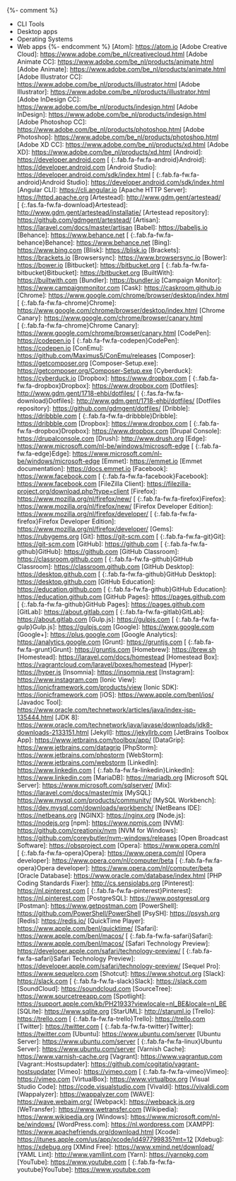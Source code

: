 {%- comment %}
- CLI Tools
- Desktop apps
- Operating Systems
- Web apps
{%- endcomment %}
[Atom]:                                                        https://atom.io
[Adobe Creative Cloud]:                                        https://www.adobe.com/be_nl/creativecloud.html
  [Adobe Animate CC]:                                          https://www.adobe.com/be_nl/products/animate.html
  [Adobe Animate]:                                             https://www.adobe.com/be_nl/products/animate.html
  [Adobe Illustrator CC]:                                      https://www.adobe.com/be_nl/products/illustrator.html
  [Adobe Illustrator]:                                         https://www.adobe.com/be_nl/products/illustrator.html
  [Adobe InDesign CC]:                                         https://www.adobe.com/be_nl/products/indesign.html
  [Adobe InDesign]:                                            https://www.adobe.com/be_nl/products/indesign.html
  [Adobe Photoshop CC]:                                        https://www.adobe.com/be_nl/products/photoshop.html
  [Adobe Photoshop]:                                           https://www.adobe.com/be_nl/products/photoshop.html
  [Adobe XD CC]:                                               https://www.adobe.com/be_nl/products/xd.html
  [Adobe XD]:                                                  https://www.adobe.com/be_nl/products/xd.html
[Android]:                                                     https://developer.android.com
  [*&nbsp;*{:.fab.fa-fw.fa-android}Android]:                   https://developer.android.com
[Android Studio]:                                              https://developer.android.com/sdk/index.html
  [*&nbsp;*{:.fab.fa-fw.fa-android}Android Studio]:            https://developer.android.com/sdk/index.html
[Angular CLI]:                                                 https://cli.angular.io
[Apache HTTP Server]:                                          https://httpd.apache.org
[Artestead]:                                                   http://www.gdm.gent/artestead/
  [*&nbsp;*{:.fas.fa-fw.fa-download}Artestead]:                http://www.gdm.gent/artestead/installatie/
  [Artestead repository]:                                      https://github.com/gdmgent/artestead/
[Artisan]:                                                     https://laravel.com/docs/master/artisan
[Babel]:                                                       https://babeljs.io
[Behance]:                                                     https://www.behance.net
  [*&nbsp;*{:.fab.fa-fw.fa-behance}Behance]:                   https://www.behance.net
[Bing]:                                                        https://www.bing.com
[Blisk]:                                                       https://blisk.io
[Brackets]:                                                    https://brackets.io
[Browsersync]:                                                 https://www.browsersync.io
[Bower]:                                                       https://bower.io
[Bitbucket]:                                                   https://bitbucket.org
  [*&nbsp;*{:.fab.fa-fw.fa-bitbucket}Bitbucket]:               https://bitbucket.org
[BuiltWith]:                                                   https://builtwith.com
[Bundler]:                                                     https://bundler.io
[Campaign Monitor]:                                            https://www.campaignmonitor.com
[Cask]:                                                        https://caskroom.github.io
[Chrome]:                                                      https://www.google.com/chrome/browser/desktop/index.html
  [*&nbsp;*{:.fab.fa-fw.fa-chrome}Chrome]:                     https://www.google.com/chrome/browser/desktop/index.html
[Chrome Canary]:                                               https://www.google.com/chrome/browser/canary.html
  [*&nbsp;*{:.fab.fa-fw.fa-chrome}Chrome Canary]:              https://www.google.com/chrome/browser/canary.html
[CodePen]:                                                     https://codepen.io
  [*&nbsp;*{:.fab.fa-fw.fa-codepen}CodePen]:                   https://codepen.io
[ConEmu]:                                                      https://github.com/Maximus5/ConEmu/releases
[Composer]:                                                    https://getcomposer.org
[Composer-Setup.exe]:                                          https://getcomposer.org/Composer-Setup.exe
[Cyberduck]:                                                   https://cyberduck.io
[Dropbox]:                                                     https://www.dropbox.com
  [*&nbsp;*{:.fab.fa-fw.fa-dropbox}Dropbox]:                   https://www.dropbox.com
[Dotfiles]:                                                    http://www.gdm.gent/1718-ehbi/dotfiles/
  [*&nbsp;*{:.fas.fa-fw.fa-download}Dotfiles]:                 http://www.gdm.gent/1718-ehbi/dotfiles/
  [Dotfiles repository]:                                       https://github.com/gdmgent/dotfiles/
[Dribble]:                                                     https://dribbble.com
  [*&nbsp;*{:.fab.fa-fw.fa-dribbble}Dribble]:                  https://dribbble.com
[Dropbox]:                                                     https://www.dropbox.com
  [*&nbsp;*{:.fab.fa-fw.fa-dropbox}Dropbox]:                   https://www.dropbox.com
[Drupal Console]:                                              https://drupalconsole.com
[Drush]:                                                       http://www.drush.org
[Edge]:                                                        https://www.microsoft.com/nl-be/windows/microsoft-edge
  [*&nbsp;*{:.fab.fa-fw.fa-edge}Edge]:                         https://www.microsoft.com/nl-be/windows/microsoft-edge
[Emmet]:                                                       https://emmet.io
  [Emmet documentation]:                                       https://docs.emmet.io
[Facebook]:                                                    https://www.facebook.com
  [*&nbsp;*{:.fab.fa-fw.fa-facebook}Facebook]:                 https://www.facebook.com
[FileZilla Client]:                                            https://filezilla-project.org/download.php?type=client
[Firefox]:                                                     https://www.mozilla.org/nl/firefox/new/
  [*&nbsp;*{:.fab.fa-fw.fa-firefox}Firefox]:                   https://www.mozilla.org/nl/firefox/new/
[Firefox Developer Edition]:                                   https://www.mozilla.org/nl/firefox/developer/
  [*&nbsp;*{:.fab.fa-fw.fa-firefox}Firefox Developer Edition]: https://www.mozilla.org/nl/firefox/developer/
[Gems]:                                                        https://rubygems.org
[Git]:                                                         https://git-scm.com
  [*&nbsp;*{:.fab.fa-fw.fa-git}Git]:                           https://git-scm.com
[GitHub]:                                                      https://github.com
  [*&nbsp;*{:.fab.fa-fw.fa-github}GitHub]:                     https://github.com
[GitHub Classroom]:                                            https://classroom.github.com
  [*&nbsp;*{:.fab.fa-fw.fa-github}GitHub Classroom]:           https://classroom.github.com
[GitHub Desktop]:                                              https://desktop.github.com
  [*&nbsp;*{:.fab.fa-fw.fa-github}GitHub Desktop]:             https://desktop.github.com
[GitHub Education]:                                            https://education.github.com
  [*&nbsp;*{:.fab.fa-fw.fa-github}GitHub Education]:           https://education.github.com
[GitHub Pages]:                                                https://pages.github.com
  [*&nbsp;*{:.fab.fa-fw.fa-github}GitHub Pages]:               https://pages.github.com
[GitLab]:                                                      https://about.gitlab.com
  [*&nbsp;*{:.fab.fa-fw.fa-gitlab}GitLab]:                     https://about.gitlab.com
[Gulp.js]:                                                     https://gulpjs.com
  [*&nbsp;*{:.fab.fa-fw.fa-gulp}Gulp.js]:                      https://gulpjs.com
[Google]:                                                      https://www.google.com
[Google+]:                                                     https://plus.google.com
[Google Analytics]:                                            https://analytics.google.com
[Grunt]:                                                       https://gruntjs.com
  [*&nbsp;*{:.fab.fa-fw.fa-grunt}Grunt]:                       https://gruntjs.com
[Homebrew]:                                                    https://brew.sh
[Homestead]:                                                   https://laravel.com/docs/homestead
  [Homestead Box]:                                             https://vagrantcloud.com/laravel/boxes/homestead
[Hyper]:                                                       https://hyper.is
[Insomnia]:                                                    https://insomnia.rest
[Instagram]:                                                   https://www.instagram.com
[Ionic View]:                                                  https://ionicframework.com/products/view
[Ionic SDK]:                                                   https://ionicframework.com
[iOS]:                                                         https://www.apple.com/benl/ios/
[Javadoc Tool]:                                                https://www.oracle.com/technetwork/articles/java/index-jsp-135444.html
[JDK 8]:                                                       https://www.oracle.com/technetwork/java/javase/downloads/jdk8-downloads-2133151.html
[Jekyll]:                                                      https://jekyllrb.com
[JetBrains Toolbox App]:                                       https://www.jetbrains.com/toolbox/app/
  [DataGrip]:                                                  https://www.jetbrains.com/datagrip
  [PhpStorm]:                                                  https://www.jetbrains.com/phpstorm
  [WebStorm]:                                                  https://www.jetbrains.com/webstorm
[LinkedIn]:                                                    https://www.linkedin.com
  [*&nbsp;*{:.fab.fa-fw.fa-linkedin}LinkedIn]:                 https://www.linkedin.com
[MariaDB]:                                                     https://mariadb.org
[Microsoft SQL Server]:                                        https://www.microsoft.com/sqlserver/
[Mix]:                                                         https://laravel.com/docs/master/mix
[MySQL]:                                                       https://www.mysql.com/products/community/
  [MySQL Workbench]:                                           https://dev.mysql.com/downloads/workbench/
[NetBeans IDE]:                                                https://netbeans.org
[NGINX]:                                                       https://nginx.org
[Node.js]:                                                     https://nodejs.org
[npm]:                                                         https://www.npmjs.com
[NVM]:                                                         https://github.com/creationix/nvm
[NVM for Windows]:                                             https://github.com/coreybutler/nvm-windows/releases
[Open Broadcast Software]:                                     https://obsproject.com
[Opera]:                                                       https://www.opera.com/nl
  [*&nbsp;*{:.fab.fa-fw.fa-opera}Opera]:                       https://www.opera.com/nl
[Opera developer]:                                             https://www.opera.com/nl/computer/beta
  [*&nbsp;*{:.fab.fa-fw.fa-opera}Opera developer]:             https://www.opera.com/nl/computer/beta
[Oracle Database]:                                             https://www.oracle.com/database/index.html
[PHP Coding Standards Fixer]:                                  http://cs.sensiolabs.org
[Pinterest]:                                                   https://nl.pinterest.com
  [*&nbsp;*{:.fab.fa-fw.fa-pinterest}Pinterest]:               https://nl.pinterest.com
[PostgreSQL]:                                                  https://www.postgresql.org
[Postman]:                                                     https://www.getpostman.com
[PowerShell]:                                                  https://github.com/PowerShell/PowerShell
[PsySH]:                                                       https://psysh.org
[Redis]:                                                       https://redis.io/
[QuickTime Player]:                                            https://www.apple.com/benl/quicktime/
[Safari]:                                                      https://www.apple.com/benl/macos/
  [*&nbsp;*{:.fab.fa-fw.fa-safari}Safari]:                     https://www.apple.com/benl/macos/
[Safari Technology Preview]:                                   https://developer.apple.com/safari/technology-preview/
  [*&nbsp;*{:.fab.fa-fw.fa-safari}Safari  Technology Preview]: https://developer.apple.com/safari/technology-preview/
[Sequel Pro]:                                                  https://www.sequelpro.com
[Shotcut]:                                                     https://www.shotcut.org
[Slack]:                                                       https://slack.com
  [*&nbsp;*{:.fab.fa-fw.fa-slack}Slack]:                       https://slack.com
[SoundCloud]:                                                  https://soundcloud.com
[SourceTree]:                                                  https://www.sourcetreeapp.com
[Spotlight]:                                                   https://support.apple.com/kb/PH21933?viewlocale=nl_BE&locale=nl_BE
[SQLite]:                                                      https://www.sqlite.org
[StarUML]:                                                     http://staruml.io
[Trello]:                                                      https://trello.com
  [*&nbsp;*{:.fab.fa-fw.fa-trello}Trello]:                     https://trello.com
[Twitter]:                                                     https://twitter.com
  [*&nbsp;*{:.fab.fa-fw.fa-twitter}Twitter]:                   https://twitter.com
[Ubuntu]:                                                      https://www.ubuntu.com/server
[Ubuntu Server]:                                               https://www.ubuntu.com/server
  [*&nbsp;*{:.fab.fa-fw.fa-linux}Ubuntu Server]:               https://www.ubuntu.com/server
[Varnish Cache]:                                               https://www.varnish-cache.org
[Vagrant]:                                                     https://www.vagrantup.com
  [Vagrant::Hostsupdater]:                                     https://github.com/cogitatio/vagrant-hostsupdater
[Vimeo]:                                                       https://vimeo.com
  [*&nbsp;*{:.fab.fa-fw.fa-vimeo}Vimeo]:                       https://vimeo.com
[VirtualBox]:                                                  https://www.virtualbox.org
[Visual Studio Code]:                                          https://code.visualstudio.com
[Vivaldi]:                                                     https://vivaldi.com
[Wappalyzer]:                                                  https://wappalyzer.com
[WAVE]:                                                        https://wave.webaim.org/
[Webpack]:                                                     https://webpack.js.org
[WeTransfer]:                                                  https://www.wetransfer.com
[Wikipedia]:                                                   https://www.wikipedia.org
[Windows]:                                                     https://www.microsoft.com/nl-be/windows/
[WordPress.com]:                                               https://nl.wordpress.com
[XAMPP]:                                                       https://www.apachefriends.org/download.html
[Xcode]:                                                       https://itunes.apple.com/us/app/xcode/id497799835?mt=12
[Xdebug]:                                                      https://xdebug.org
[XMind Free]:                                                  https://www.xmind.net/download/
[YAML Lint]:                                                   http://www.yamllint.com
[Yarn]:                                                        https://yarnpkg.com
[YouTube]:                                                     https://www.youtube.com
  [*&nbsp;*{:.fab.fa-fw.fa-youtube}YouTube]:                   https://www.youtube.com
